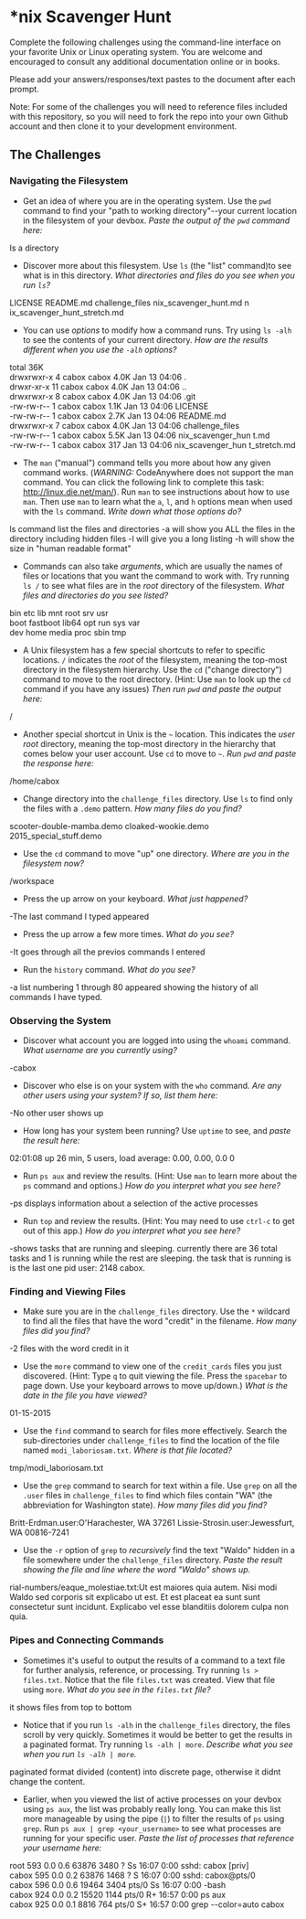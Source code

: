 # *nix Scavenger Hunt

Complete the following challenges using the command-line interface on your favorite
Unix or Linux operating system. You are welcome and encouraged to consult any
additional documentation online or in books.

Please add your answers/responses/text pastes to the document after each prompt.

Note: For some of the challenges you will need to reference files included with
this repository, so you will need to fork the repo into your own Github account
and then clone it to your development environment.

## The Challenges

### Navigating the Filesystem

* Get an idea of where you are in the operating system. Use the `pwd` command to find your "path to working directory"--your current location in the filesystem of your devbox. *Paste the output of the `pwd` command here:*

Is a directory 

* Discover more about this filesystem. Use `ls` (the "list" command)to see what is in this directory. *What directories and files do you see when you run `ls`?*

LICENSE  README.md  challenge_files  nix_scavenger_hunt.md  n
ix_scavenger_hunt_stretch.md  

* You can use *options* to modify how a command runs. Try using `ls -alh` to see the contents of your current directory. *How are the results different when you use the `-alh` options?*

total 36K                                                    
drwxrwxr-x  4 cabox cabox 4.0K Jan 13 04:06 .                
drwxr-xr-x 11 cabox cabox 4.0K Jan 13 04:06 ..               
drwxrwxr-x  8 cabox cabox 4.0K Jan 13 04:06 .git             
-rw-rw-r--  1 cabox cabox 1.1K Jan 13 04:06 LICENSE          
-rw-rw-r--  1 cabox cabox 2.7K Jan 13 04:06 README.md        
drwxrwxr-x  7 cabox cabox 4.0K Jan 13 04:06 challenge_files  
-rw-rw-r--  1 cabox cabox 5.5K Jan 13 04:06 nix_scavenger_hun
t.md                                                         
-rw-rw-r--  1 cabox cabox  317 Jan 13 04:06 nix_scavenger_hun
t_stretch.md 

* The `man` ("manual") command tells you more about how any given command works. (*WARNING:* CodeAnywhere does not support the man command. You can click the following link to complete this task: http://linux.die.net/man/). Run `man` to see instructions about how to use `man`. Then use `man` to learn what the `a`, `l`, and `h` options mean when used with the `ls` command. *Write down what those options do?*

ls command list the files and directories 
-a will show you ALL the files in the directory including hidden files
-l will give you a long listing
-h will show the size in "human readable format"


* Commands can also take *arguments*, which are usually the names of files or locations that you want the command to work with. Try running `ls /` to see what files are in the *root* directory of the filesystem. *What files and directories do you see listed?*

bin   etc       lib    mnt   root  srv  usr                  
boot  fastboot  lib64  opt   run   sys  var                  
dev   home      media  proc  sbin  tmp  

* A Unix filesystem has a few special shortcuts to refer to specific locations. `/` indicates the *root* of the filesystem, meaning the top-most directory in the filesystem hierarchy. Use the `cd` ("change directory") command to move to the root directory. (Hint: Use `man` to look up the `cd` command if you have any issues) *Then run `pwd` and paste the output here:*

/


* Another special shortcut in Unix is the `~` location. This indicates the *user root* directory, meaning the top-most directory in the hierarchy that comes below your user account. Use `cd` to move to `~`. *Run `pwd` and paste the response here:*

/home/cabox


* Change directory into the `challenge_files` directory. Use `ls` to find only the files with a `.demo` pattern. *How many files do you find?*

scooter-double-mamba.demo
cloaked-wookie.demo 
2015_special_stuff.demo 

* Use the `cd` command to move "up" one directory. *Where are you in the filesystem now?*

/workspace 


* Press the up arrow on your keyboard. *What just happened?*

-The last command I typed appeared 

* Press the up arrow a few more times. *What do you see?*

-It goes through all the previos commands I entered 

* Run the `history` command. *What do you see?*

-a list numbering 1 through 80 appeared showing the history of all commands I have typed. 

### Observing the System

* Discover what account you are logged into using the `whoami` command. *What username are you currently using?*

-cabox


* Discover who else is on your system with the `who` command. *Are any other users using your system? If so, list them here:*

-No other user shows up


* How long has your system been running? Use `uptime` to see, and *paste the result here:*

02:01:08 up 26 min,  5 users,  load average: 0.00, 0.00, 0.0
0   


* Run `ps aux` and review the results. (Hint: Use `man` to learn more about the `ps` command and options.) *How do you interpret what you see here?*

-ps displays information about a selection of the active processes

* Run `top` and review the results. (Hint: You may need to use `ctrl-c` to get out of this app.) *How do you interpret what you see here?*

-shows tasks that are running and sleeping. currently there are 36 total tasks and 1 is running while the rest are sleeping. the task that is running is is the last one pid user: 2148 cabox.

### Finding and Viewing Files

* Make sure you are in the `challenge_files` directory. Use the `*` wildcard to find all the files that have the word "credit" in the filename. *How many files did you find?*

-2 files with the word credit in it 

* Use the `more` command to view one of the `credit_cards` files you just discovered. (Hint: Type `q` to quit viewing the file. Press the `spacebar` to page down. Use your keyboard arrows to move up/down.) *What is the date in the file you have viewed?*

01-15-2015  

* Use the `find` command to search for files more effectively. Search the sub-directories under `challenge_files` to find the location of the file named `modi_laboriosam.txt`. *Where is that file located?*

tmp/modi_laboriosam.txt 

* Use the `grep` command to search for text within a file. Use `grep` on all the `.user` files in `challenge_files` to find which files contain "WA" (the abbreviation for Washington state). *How many files did you find?*

Britt-Erdman.user:O'Harachester, WA 37261
Lissie-Strosin.user:Jewessfurt, WA 00816-7241

* Use the `-r` option of `grep` to *recursively* find the text "Waldo" hidden in a file somewhere under the `challenge_files` directory. *Paste the result showing the file and line where the word "Waldo" shows up.*

rial-numbers/eaque_molestiae.txt:Ut est maiores quia autem. Nisi modi Waldo sed corporis sit explicabo ut est. Et est placeat ea sunt sunt consectetur sunt incidunt. Explicabo vel esse blanditiis dolorem culpa non quia.



### Pipes and Connecting Commands

* Sometimes it's useful to output the results of a command to a text file for further analysis, reference, or processing. Try running `ls > files.txt`. Notice that the file `files.txt` was created. View that file using `more`. *What do you see in the `files.txt` file?*

it shows files from top to bottom 

* Notice that if you run `ls -alh` in the `challenge_files` directory, the files scroll by very quickly. Sometimes it would be better to get the results in a paginated format. Try running `ls -alh | more`. *Describe what you see when you run `ls -alh | more`.*

paginated format divided (content) into discrete page, otherwise it didnt change the content.

* Earlier, when you viewed the list of active processes on your devbox using `ps aux`, the list was probably really long. You can make this list more manageable by using the pipe (`|`) to filter the results of `ps` using `grep`. Run `ps aux | grep <your_username>` to see what processes are running for your specific user. *Paste the list of processes that reference your username here:*

root       593  0.0  0.6  63876  3480 ?        Ss   16:07   0:00 sshd: cabox [priv]                                                                        
cabox      595  0.0  0.2  63876  1468 ?        S    16:07   0:00 sshd: cabox@pts/0                                                                         
cabox      596  0.0  0.6  19464  3404 pts/0    Ss   16:07   0:00 -bash                                                                                     
cabox      924  0.0  0.2  15520  1144 pts/0    R+   16:57   0:00 ps aux                                                                                    
cabox      925  0.0  0.1   8816   764 pts/0    S+   16:57   0:00 grep --color=auto cabox 

